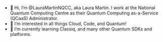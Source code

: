 - 👋 Hi, I’m @LauraMartinNQCC, aka Laura Martin. I work at the National Quantum Computing Centre as their Quantum Computing as-a-Service (QCaaS) Administrator.
- 👀 I’m interested in all things Cloud, Code, and Quantum!
- 🌱 I’m currently learning Classiq, and many other Quantum SDKs and platforms.

<!---
LauraMartinNQCC/LauraMartinNQCC is a ✨ special ✨ repository because its `README.md` (this file) appears on your GitHub profile.
You can click the Preview link to take a look at your changes.
--->
